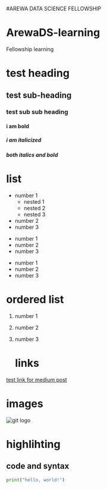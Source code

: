 #AREWA DATA SCIENCE FELLOWSHIP


# ArewaDS-learning
Fellowship learning 
# test heading
## test sub-heading
### test sub sub heading
#### **i am bold**
##### *i am italicized*           
###### **_both italics and bold_**

# list

- number 1
  - nested 1
  - nested 2
  - nested 3
- number 2
- number 3

* number 1
* number 2
* number 3

+ number 1
+ number 2
+ number 3

# ordered list 

1. number 1
2. number 2
3. number 3


   # links
[test link for medium post](https://medium.com/@ufkenedy/my-journey-into-the-world-of-markdown-week-3-with-arewa-datascience-fellowship-b3cbc94f34cf)


# images

![git logo](https://github.com/user-attachments/assets/41c67cb6-b0fa-415b-8dbd-47e48347bdbf)


# highlihting

## code and syntax

```python
print("hello, world!")
```
